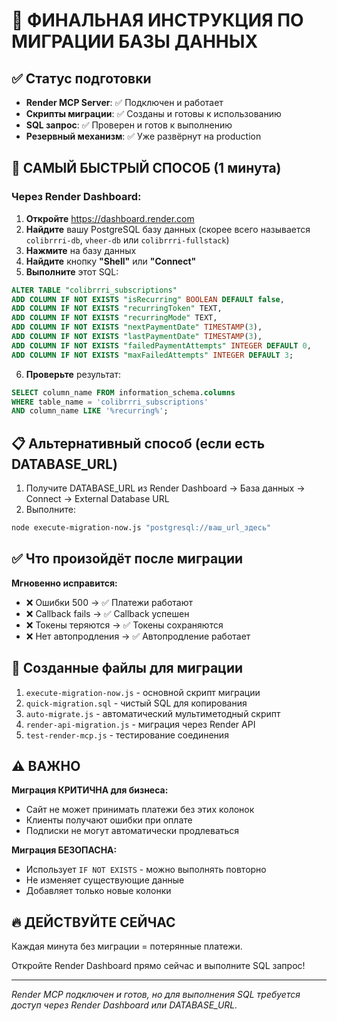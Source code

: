 # 🚨 ФИНАЛЬНАЯ ИНСТРУКЦИЯ ПО МИГРАЦИИ БАЗЫ ДАННЫХ

## ✅ Статус подготовки

- **Render MCP Server**: ✅ Подключен и работает
- **Скрипты миграции**: ✅ Созданы и готовы к использованию
- **SQL запрос**: ✅ Проверен и готов к выполнению
- **Резервный механизм**: ✅ Уже развёрнут на production

## 🎯 САМЫЙ БЫСТРЫЙ СПОСОБ (1 минута)

### Через Render Dashboard:

1. **Откройте** https://dashboard.render.com
2. **Найдите** вашу PostgreSQL базу данных (скорее всего называется `colibrrri-db`, `vheer-db` или `colibrrri-fullstack`)
3. **Нажмите** на базу данных
4. **Найдите** кнопку **"Shell"** или **"Connect"** 
5. **Выполните** этот SQL:

```sql
ALTER TABLE "colibrrri_subscriptions" 
ADD COLUMN IF NOT EXISTS "isRecurring" BOOLEAN DEFAULT false,
ADD COLUMN IF NOT EXISTS "recurringToken" TEXT,
ADD COLUMN IF NOT EXISTS "recurringMode" TEXT,
ADD COLUMN IF NOT EXISTS "nextPaymentDate" TIMESTAMP(3),
ADD COLUMN IF NOT EXISTS "lastPaymentDate" TIMESTAMP(3),
ADD COLUMN IF NOT EXISTS "failedPaymentAttempts" INTEGER DEFAULT 0,
ADD COLUMN IF NOT EXISTS "maxFailedAttempts" INTEGER DEFAULT 3;
```

6. **Проверьте** результат:
```sql
SELECT column_name FROM information_schema.columns 
WHERE table_name = 'colibrrri_subscriptions' 
AND column_name LIKE '%recurring%';
```

## 📋 Альтернативный способ (если есть DATABASE_URL)

1. Получите DATABASE_URL из Render Dashboard → База данных → Connect → External Database URL
2. Выполните:
```bash
node execute-migration-now.js "postgresql://ваш_url_здесь"
```

## ✅ Что произойдёт после миграции

**Мгновенно исправится:**
- ❌ Ошибки 500 → ✅ Платежи работают
- ❌ Callback fails → ✅ Callback успешен
- ❌ Токены теряются → ✅ Токены сохраняются
- ❌ Нет автопродления → ✅ Автопродление работает

## 📁 Созданные файлы для миграции

1. `execute-migration-now.js` - основной скрипт миграции
2. `quick-migration.sql` - чистый SQL для копирования
3. `auto-migrate.js` - автоматический мультиметодный скрипт
4. `render-api-migration.js` - миграция через Render API
5. `test-render-mcp.js` - тестирование соединения

## ⚠️ ВАЖНО

**Миграция КРИТИЧНА для бизнеса:**
- Сайт не может принимать платежи без этих колонок
- Клиенты получают ошибки при оплате
- Подписки не могут автоматически продлеваться

**Миграция БЕЗОПАСНА:**
- Использует `IF NOT EXISTS` - можно выполнять повторно
- Не изменяет существующие данные
- Добавляет только новые колонки

## 🔥 ДЕЙСТВУЙТЕ СЕЙЧАС

Каждая минута без миграции = потерянные платежи.

Откройте Render Dashboard прямо сейчас и выполните SQL запрос!

---

*Render MCP подключен и готов, но для выполнения SQL требуется доступ через Render Dashboard или DATABASE_URL.*